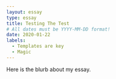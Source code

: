 ```yaml
---
layout: essay
type: essay
title: Testing The Test
# All dates must be YYYY-MM-DD format!
date: 2020-01-22
labels:
  - Templates are key
  - Magic
---
```


Here is the blurb about my essay.
